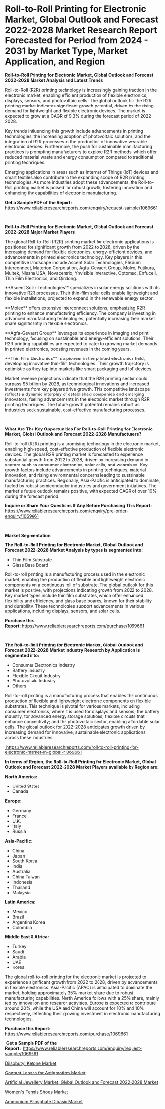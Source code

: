 <p><h1>Roll-to-Roll Printing for Electronic Market, Global Outlook and Forecast 2022-2028 Market Research Report Forecasted for Period from 2024 -  2031 by Market Type, Market Application, and Region</h1></p><p><strong>Roll-to-Roll Printing for Electronic Market, Global Outlook and Forecast 2022-2028 Market Analysis and Latest Trends</strong></p>
<p><p>Roll-to-Roll (R2R) printing technology is increasingly gaining traction in the electronic market, enabling efficient production of flexible electronics, displays, sensors, and photovoltaic cells. The global outlook for the R2R printing market indicates significant growth potential, driven by the rising demand for lightweight and flexible electronic devices. The market is expected to grow at a CAGR of 9.3% during the forecast period of 2022-2028. </p><p>Key trends influencing this growth include advancements in printing technologies, the increasing adoption of photovoltaic solutions, and the integration of R2R processes in the production of innovative wearable electronic devices. Furthermore, the push for sustainable manufacturing practices is prompting manufacturers to explore R2R methods, which offer reduced material waste and energy consumption compared to traditional printing techniques. </p><p>Emerging applications in areas such as Internet of Things (IoT) devices and smart textiles also contribute to the expanding scope of R2R printing technologies. As more industries adopt these advancements, the Roll-to-Roll printing market is poised for robust growth, fostering innovation and enhancing the capabilities of electronic manufacturing.</p></p>
<p><strong>Get a Sample PDF of the Report:&nbsp;</strong> <a href="https://www.reliableresearchreports.com/enquiry/request-sample/1069661">https://www.reliableresearchreports.com/enquiry/request-sample/1069661</a></p>
<p>&nbsp;</p>
<p><strong>Roll-to-Roll Printing for Electronic Market, Global Outlook and Forecast 2022-2028 Major Market Players</strong></p>
<p><p>The global Roll-to-Roll (R2R) printing market for electronic applications is positioned for significant growth from 2022 to 2028, driven by the increasing demand for flexible electronics, energy-efficient devices, and advancements in printed electronics technology. Key players in this competitive landscape include Ascent Solar Technologies, Flexium Interconnect, Materion Corporation, Agfa-Gevaert Group, Molex, Fujikura, Multek, Nissha USA, Novacentrix, Ynvisible Interactive, Optomec, Enfucell, Thin Film Electronics, and Qindong.</p><p>**Ascent Solar Technologies** specializes in solar energy solutions with its innovative R2R processes. Their thin-film solar cells enable lightweight and flexible installations, projected to expand in the renewable energy sector.</p><p>**Molex** offers extensive interconnect solutions, emphasizing R2R printing to enhance manufacturing efficiency. The company is investing in advanced manufacturing technologies, potentially increasing their market share significantly in flexible electronics.</p><p>**Agfa-Gevaert Group** leverages its experience in imaging and print technology, focusing on sustainable and energy-efficient solutions. Their R2R printing capabilities are expected to cater to growing market demands in printed electronics, boosting revenues in the coming years.</p><p>**Thin Film Electronics** is a pioneer in the printed electronics field, developing innovative thin-film technologies. Their growth trajectory is optimistic as they tap into markets like smart packaging and IoT devices.</p><p>Market revenue projections indicate that the R2R printing sector could surpass $5 billion by 2028, as technological innovations and increased investments from key players drive growth. This competitive landscape reflects a dynamic interplay of established companies and emerging innovators, fueling advancements in the electronic market through R2R printing techniques. The future growth potential remains robust as industries seek sustainable, cost-effective manufacturing processes.</p></p>
<p>&nbsp;</p>
<p><strong>What Are The Key Opportunities For Roll-to-Roll Printing for Electronic Market, Global Outlook and Forecast 2022-2028 Manufacturers?</strong></p>
<p><p>Roll-to-roll (R2R) printing is a promising technology in the electronic market, enabling high-speed, cost-effective production of flexible electronic devices. The global R2R printing market is forecasted to experience substantial growth from 2022 to 2028, driven by increasing demand in sectors such as consumer electronics, solar cells, and wearables. Key growth factors include advancements in printing techniques, material innovation, and rising environmental concerns leading to sustainable manufacturing practices. Regionally, Asia-Pacific is anticipated to dominate, fueled by robust semiconductor industries and government initiatives. The market's future outlook remains positive, with expected CAGR of over 10% during the forecast period.</p></p>
<p><strong>Inquire or Share Your Questions If Any Before Purchasing This Report:</strong> <a href="https://www.reliableresearchreports.com/enquiry/pre-order-enquiry/1069661">https://www.reliableresearchreports.com/enquiry/pre-order-enquiry/1069661</a></p>
<p>&nbsp;</p>
<p><strong>Market Segmentation</strong></p>
<p><strong>The Roll-to-Roll Printing for Electronic Market, Global Outlook and Forecast 2022-2028 Market Analysis by types is segmented into:</strong></p>
<p><ul><li>Thin Film Substrate</li><li>Glass Base Board</li></ul></p>
<p><p>Roll-to-roll printing is a manufacturing process used in the electronic market, enabling the production of flexible and lightweight electronic components on a continuous roll of substrate. The global outlook for this market is positive, with projections indicating growth from 2022 to 2028. Key market types include thin film substrates, which offer enhanced flexibility and efficiency, and glass base boards, known for their stability and durability. These technologies support advancements in various applications, including displays, sensors, and solar cells.</p></p>
<p><strong>Purchase this Report:&nbsp;</strong><a href="https://www.reliableresearchreports.com/purchase/1069661">https://www.reliableresearchreports.com/purchase/1069661</a></p>
<p>&nbsp;</p>
<p><strong>The Roll-to-Roll Printing for Electronic Market, Global Outlook and Forecast 2022-2028 Market Industry Research by Application is segmented into:</strong></p>
<p><ul><li>Consumer Electronics Industry</li><li>Battery industry</li><li>Flexible Circuit Industry</li><li>Photovoltaic Industry</li><li>Others</li></ul></p>
<p><p>Roll-to-roll printing is a manufacturing process that enables the continuous production of flexible and lightweight electronic components on flexible substrates. This technique is pivotal for various markets, including consumer electronics, where it is used for displays and sensors; the battery industry, for advanced energy storage solutions; flexible circuits that enhance connectivity; and the photovoltaic sector, enabling affordable solar cells. The global outlook for 2022-2028 anticipates growth driven by increasing demand for innovative, sustainable electronic applications across these industries.</p></p>
<p><a href="https://www.reliableresearchreports.com/roll-to-roll-printing-for-electronic-market-in-global-r1069661">&nbsp;https://www.reliableresearchreports.com/roll-to-roll-printing-for-electronic-market-in-global-r1069661</a></p>
<p><strong>In terms of Region, the Roll-to-Roll Printing for Electronic Market, Global Outlook and Forecast 2022-2028 Market Players available by Region are:</strong></p>
<p>
    <p> <strong> North America: </strong>
        <ul>
            <li>United States</li>
            <li>Canada</li>
        </ul>
        </p> 
    <p> <strong> Europe: </strong>
        <ul>
            <li>Germany</li>
            <li>France</li>
            <li>U.K.</li>
            <li>Italy</li>
            <li>Russia</li>
        </ul>
        </p> 
    <p> <strong> Asia-Pacific: </strong>
        <ul>
            <li>China</li>
            <li>Japan</li>
            <li>South Korea</li>
            <li>India</li>
            <li>Australia</li>
            <li>China Taiwan</li>
            <li>Indonesia</li>
            <li>Thailand</li>
            <li>Malaysia</li>
        </ul>
        </p> 
    <p> <strong> Latin America: </strong>
        <ul>
            <li>Mexico</li>
            <li>Brazil</li>
            <li>Argentina Korea</li>
            <li>Colombia</li>
        </ul>
        </p> 
    <p> <strong> Middle East & Africa: </strong>
        <ul>
            <li>Turkey</li>
            <li>Saudi</li>
            <li>Arabia</li>
            <li>UAE</li>
            <li>Korea</li>
        </ul>
    </p>
    </p>
<p><p>The global roll-to-roll printing for the electronic market is projected to experience significant growth from 2022 to 2028, driven by advancements in flexible electronics. Asia-Pacific (APAC) is anticipated to dominate the market, holding approximately 35% market share due to robust manufacturing capabilities. North America follows with a 25% share, mainly led by innovation and research activities. Europe is expected to contribute around 20%, while the USA and China will account for 10% and 10% respectively, reflecting their growing investment in electronic manufacturing technologies.</p></p>
<p><strong>Purchase this Report: </strong><a href="https://www.reliableresearchreports.com/purchase/1069661">https://www.reliableresearchreports.com/purchase/1069661</a></p>
<p>&nbsp;<strong>Get a Sample PDF of the Report:&nbsp;&nbsp;</strong><a href="https://www.reliableresearchreports.com/enquiry/request-sample/1069661">https://www.reliableresearchreports.com/enquiry/request-sample/1069661</a></p>
<p><strong></strong></p>
<p><p><a href="https://issuu.com/reportprime-2/docs/diisobutyl-ketone-market-size-2030._2cbf113433857a">Diisobutyl Ketone Market</a></p><p><a href="https://medium.com/@marynelson695/the-global-market-overview-of-the-contact-lenses-for-astigmatism-market-provides-a-unique-58cf70509b36">Contact Lenses for Astigmatism Market</a></p><p><a href="https://github.com/AshrafKhan865/Market-Research-Report-List-1/blob/main/artificial-jewellery-market-global-outlook-and-forecast-2022-2028-market.md">Artificial Jewellery Market, Global Outlook and Forecast 2022-2028 Market</a></p><p><a href="https://www.linkedin.com/pulse/womens-tennis-shoes-market-size-share-analysis-growth-trends-up67f?trackingId=Mt4bJj0%2FSMuxMIcNSMRgmA%3D%3D">Women's Tennis Shoes Market</a></p><p><a href="https://www.linkedin.com/pulse/ammonium-phosphate-dibasic-market-global-insights-regional-khlge?trackingId=tTMxc5QnSYaQPjUptLsGHw%3D%3D">Ammonium Phosphate Dibasic Market</a></p></p>